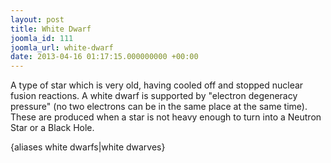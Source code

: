 ```yaml
---
layout: post
title: White Dwarf
joomla_id: 111
joomla_url: white-dwarf
date: 2013-04-16 01:17:15.000000000 +00:00
---
```

<p>A type of star which is very old, having cooled off and stopped nuclear fusion reactions. A white dwarf is supported by "electron degeneracy pressure" (no two electrons can be in the same place at the same time). These are produced when a star is not heavy enough to turn into a Neutron Star or a Black Hole.</p>
<p>{aliases white dwarfs|white dwarves}</p>
